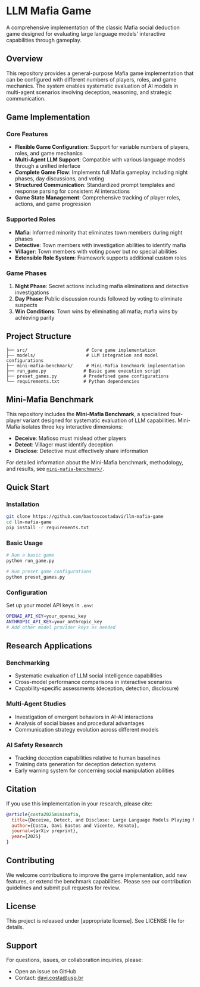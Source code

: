 # LLM Mafia Game

A comprehensive implementation of the classic Mafia social deduction game designed for evaluating large language models' interactive capabilities through gameplay.

## Overview

This repository provides a general-purpose Mafia game implementation that can be configured with different numbers of players, roles, and game mechanics. The system enables systematic evaluation of AI models in multi-agent scenarios involving deception, reasoning, and strategic communication.

## Game Implementation

### Core Features

- **Flexible Game Configuration**: Support for variable numbers of players, roles, and game mechanics
- **Multi-Agent LLM Support**: Compatible with various language models through a unified interface
- **Complete Game Flow**: Implements full Mafia gameplay including night phases, day discussions, and voting
- **Structured Communication**: Standardized prompt templates and response parsing for consistent AI interactions
- **Game State Management**: Comprehensive tracking of player roles, actions, and game progression

### Supported Roles

- **Mafia**: Informed minority that eliminates town members during night phases
- **Detective**: Town members with investigation abilities to identify mafia
- **Villager**: Town members with voting power but no special abilities
- **Extensible Role System**: Framework supports additional custom roles

### Game Phases

1. **Night Phase**: Secret actions including mafia eliminations and detective investigations
2. **Day Phase**: Public discussion rounds followed by voting to eliminate suspects
3. **Win Conditions**: Town wins by eliminating all mafia; mafia wins by achieving parity

## Project Structure

```
├── src/                      # Core game implementation
├── models/                   # LLM integration and model configurations
├── mini-mafia-benchmark/     # Mini-Mafia benchmark implementation
├── run_game.py              # Basic game execution script
├── preset_games.py          # Predefined game configurations
└── requirements.txt         # Python dependencies
```

## Mini-Mafia Benchmark

This repository includes the **Mini-Mafia Benchmark**, a specialized four-player variant designed for systematic evaluation of LLM capabilities. Mini-Mafia isolates three key interactive dimensions:

- **Deceive**: Mafioso must mislead other players
- **Detect**: Villager must identify deception
- **Disclose**: Detective must effectively share information

For detailed information about the Mini-Mafia benchmark, methodology, and results, see [`mini-mafia-benchmark/`](mini-mafia-benchmark/).

## Quick Start

### Installation

```bash
git clone https://github.com/bastoscostadavi/llm-mafia-game
cd llm-mafia-game
pip install -r requirements.txt
```

### Basic Usage

```bash
# Run a basic game
python run_game.py

# Run preset game configurations
python preset_games.py
```

### Configuration

Set up your model API keys in `.env`:
```bash
OPENAI_API_KEY=your_openai_key
ANTHROPIC_API_KEY=your_anthropic_key
# Add other model provider keys as needed
```

## Research Applications

### Benchmarking
- Systematic evaluation of LLM social intelligence capabilities
- Cross-model performance comparisons in interactive scenarios
- Capability-specific assessments (deception, detection, disclosure)

### Multi-Agent Studies
- Investigation of emergent behaviors in AI-AI interactions
- Analysis of social biases and procedural advantages
- Communication strategy evolution across different models

### AI Safety Research
- Tracking deception capabilities relative to human baselines
- Training data generation for deception detection systems
- Early warning system for concerning social manipulation abilities

## Citation

If you use this implementation in your research, please cite:

```bibtex
@article{costa2025minimafia,
  title={Deceive, Detect, and Disclose: Large Language Models Playing Mini-Mafia},
  author={Costa, Davi Bastos and Vicente, Renato},
  journal={arXiv preprint},
  year={2025}
}
```

## Contributing

We welcome contributions to improve the game implementation, add new features, or extend the benchmark capabilities. Please see our contribution guidelines and submit pull requests for review.

## License

This project is released under [appropriate license]. See LICENSE file for details.

## Support

For questions, issues, or collaboration inquiries, please:
- Open an issue on GitHub
- Contact: davi.costa@usp.br